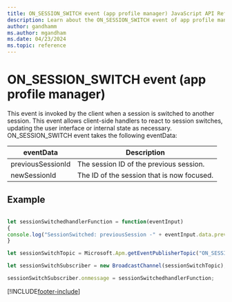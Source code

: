 ```yaml
---
title: ON_SESSION_SWITCH event (app profile manager) JavaScript API Reference
description: Learn about the ON_SESSION_SWITCH event of app profile manager in Customer Service workspace.
author: gandhamm
ms.author: mgandham
ms.date: 04/23/2024
ms.topic: reference
---
```


# ON_SESSION_SWITCH event (app profile manager)


This event is invoked by the client when a session is switched to another session. This event allows client-side handlers to react to session switches, updating the user interface or internal state as necessary. ON_SESSION_SWITCH event takes the following eventData:


| eventData            | Description  | 
|------------------|----------|
| previousSessionId           | The session ID of the previous session.  | 
| newSessionId           | The ID of the session that is now focused.  | 


## Example

```JavaScript

let sessionSwitchedhandlerFunction = function(eventInput)
{
console.log("SessionSwitched: previousSession -" + eventInput.data.previousSessionId + " newSession -" + eventInput.data.newSessionId);
}

let sessionSwitchTopic = Microsoft.Apm.getEventPublisherTopic("ON_SESSION_SWITCH");

let sessionSwitchSubscriber = new BroadcastChannel(sessionSwitchTopic);

sessionSwitchSubscriber.onmessage = sessionSwitchedhandlerFunction;

```



[!INCLUDE[footer-include](../../../../includes/footer-banner.md)]

